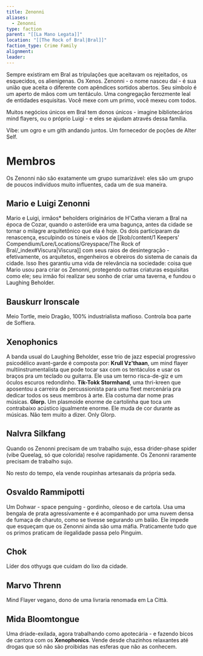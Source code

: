 ```yaml
---
title: Zenonni
aliases:
  - Zenonni
type: faction
parent: "[[La Mano Legata]]"
location: "[[The Rock of Bral|Bral]]"
faction_type: Crime Family
alignment: 
leader:
---
```

Sempre existiram em Bral as tripulações que aceitavam os rejeitados, os esquecidos, os alienígenas. Os Xenos. Zenonni - o nome nasceu daí - é sua união que aceita o diferente com apêndices sortidos abertos. Seu símbolo é um aperto de mãos com um tentáculo. Uma congregação ferozmente leal de entidades esquisitas. Você mexe com um primo, você mexeu com todos. 

Muitos negócios únicos em Bral tem donos únicos - imagine bibliotecários mind flayers, ou o próprio Luigi - e eles se ajudam através dessa família. 

Vibe: um ogro e um gith andando juntos. Um fornecedor de poções de Alter Self. 

# Membros
Os Zenonni não são exatamente um grupo sumarizável: eles são um grupo de poucos indivíduos muito influentes, cada um de sua maneira. 

## Mario e Luigi Zenonni
Mario e Luigi, irmãos* beholders originários de H'Catha vieram a Bral na época de Cozar, quando o asteróide era uma bagunça, antes da cidade se tornar o milagre arquitetônico que ela é hoje. Os dois participaram da renascença, esculpindo os túneis e vãos de [[kob/content/1 Keepers' Compendium/Lore/Locations/Greyspace/The Rock of Bral/_index#Viscura|Viscura]] com seus raios de desintegração - efetivamente, os arquitetos, engenheiros e obreiros do sistema de canais da cidade. Isso lhes garantiu uma vida de relevância na sociedade: coisa que Mario usou para criar os Zenonni, protegendo outras criaturas esquisitas como ele; seu irmão foi realizar seu sonho de criar uma taverna, e fundou o Laughing Beholder. 

## Bauskurr Ironscale 
Meio Tortle, meio Dragão, 100% industrialista mafioso. Controla boa parte de Soffiera. 

## Xenophonics
A banda usual do Laughing Beholder, esse trio de jazz especial progressivo psicodélico avant-garde é composta por: 
**Krull Vz'thaan**, um mind flayer multiinstrumentalista que pode tocar sax com os tentáculos e usar os braços pra um teclado ou guitarra. Ele usa um terno risca-de-giz e um óculos escuros redondinho. 
**Tik-Tokk Stormhand**, uma thri-kreen que aposentou a carreira de percussionista para uma fleet mercenária pra dedicar todos os seus membros à arte. Ela costuma dar nome pras músicas.
**Glorp.** Um plasmoide enorme de cartolinha que toca um contrabaixo acústico igualmente enorme. Ele muda de cor durante as músicas. Não tem muito a dizer. Only Glorp. 

## Nalvra Silkfang
Quando os Zenonni precisam de um trabalho sujo, essa drider-phase spider (vibe Queelag, só que colorida) resolve rapidamente. 
Os Zenonni raramente precisam de trabalho sujo. 

No resto do tempo, ela vende roupinhas artesanais da própria seda. 

## Osvaldo Rammipotti
Um Dohwar - space penguing - gordinho, oleoso e de cartola. Usa uma bengala de prata agressivamente e é acompanhado por uma nuvem densa de fumaça de charuto, como se tivesse segurando um balão. 
Ele impede que esqueçam que os Zenonni ainda são uma máfia. Praticamente tudo que os primos praticam de ilegalidade passa pelo Pinguim. 

## Chok
Líder dos othyugs que cuidam do lixo da cidade. 

## Marvo Threnn 
Mind Flayer vegano, dono de uma livraria renomada em La Città. 

## Mida Bloomtongue 
Uma dríade-exilada, agora trabalhando como apotecária - e fazendo bicos de cantora com os **Xenophonics**. Vende desde chazinhos relaxantes até drogas que só não são proibidas nas esferas que não as conhecem. 


